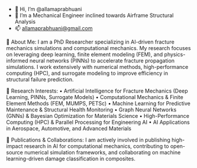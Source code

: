 - 👋 Hi, I’m @allamaprabhuani
- 👀 I’m a Mechanical Engineer inclined towards Airframe Structural Analysis
- 📫 allamaprabhuani@gmail.com
  
🔹 About Me:
I am a PhD Researcher specializing in AI-driven fracture mechanics simulations and computational mechanics. My research focuses on leveraging deep learning, finite element modeling (FEM), and physics-informed neural networks (PINNs) to accelerate fracture propagation simulations. I work extensively with numerical methods, high-performance computing (HPC), and surrogate modeling to improve efficiency in structural failure prediction.

🔹 Research Interests:
• Artificial Intelligence for Fracture Mechanics (Deep Learning, PINNs, Surrogate Models)
• Computational Mechanics & Finite Element Methods (FEM, MUMPS, PETSc)
• Machine Learning for Predictive Maintenance & Structural Health Monitoring
• Graph Neural Networks (GNNs) & Bayesian Optimization for Materials Science
• High-Performance Computing (HPC) & Parallel Processing for Engineering AI
• AI Applications in Aerospace, Automotive, and Advanced Materials

🔹 Publications & Collaborations:
I am actively involved in publishing high-impact research in AI for computational mechanics, contributing to open-source numerical simulation frameworks, and collaborating on machine learning-driven damage classification in composites.
